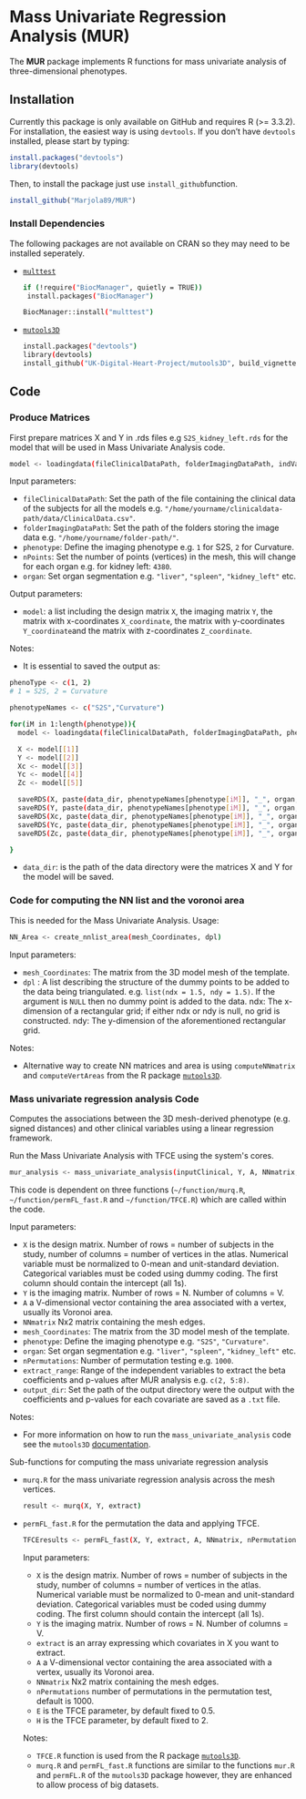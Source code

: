 # Mass Univariate Regression Analysis (MUR)


The **MUR** package implements R functions for mass univariate analysis of three-dimensional phenotypes. 

## Installation

Currently this package is only available on GitHub and requires R (>= 3.3.2). For installation, the easiest way is using `devtools`. If you don’t have `devtools` installed, please start by typing:

```r
install.packages("devtools")
library(devtools)
```

Then, to install the package just use `install_github`function.

```r
install_github("Marjola89/MUR")
```
### Install Dependencies

The following packages are not available on CRAN so they may need to be installed seperately.

* [```multtest```](https://www.bioconductor.org/packages/release/bioc/html/multtest.html)
   ```bash
   if (!require("BiocManager", quietly = TRUE))
    install.packages("BiocManager")

   BiocManager::install("multtest")
   ```
* [```mutools3D```](https://github.com/UK-Digital-Heart-Project/mutools3D)
  ```bash 
  install.packages("devtools")
  library(devtools)
  install_github("UK-Digital-Heart-Project/mutools3D", build_vignettes = TRUE)
  ```

## Code
### Produce Matrices

First prepare matrices X and Y in .rds files e.g `S2S_kidney_left.rds` for the model that will be used in Mass Univariate Analysis code.

```bash
model <- loadingdata(fileClinicalDataPath, folderImagingDataPath, indVar, nPoints, organ)
```
Input parameters:
* `fileClinicalDataPath`: Set the path of the file containing the clinical data of the subjects for all the models e.g. `"/home/yourname/clinicaldata-path/data/ClinicalData.csv"`.
* `folderImagingDataPath`: Set the path of the folders storing the image data e.g. `"/home/yourname/folder-path/"`.
* `phenotype`: Define the imaging phenotype e.g. `1` for S2S, `2` for Curvature.
* `nPoints`: Set the number of points (vertices) in the mesh, this will change for each organ e.g. for kidney left: `4380`.
* `organ`: Set organ segmentation e.g. `"liver"`, `"spleen"`, `"kidney_left"` etc.

Output parameters:
* `model`: a list including the design matrix `X`, the imaging matrix `Y`, the matrix with x-coordinates `X_coordinate`, the matrix with y-coordinates `Y_coordinate`and the matrix with z-coordinates `Z_coordinate`.

Notes:

* It is essential to saved the output as:
```bash
phenoType <- c(1, 2)
# 1 = S2S, 2 = Curvature

phenotypeNames <- c("S2S","Curvature")

for(iM in 1:length(phenotype)){
  model <- loadingdata(fileClinicalDataPath, folderImagingDataPath, phenotype[iM], nPoints, organ)

  X <- model[[1]]
  Y <- model[[2]]
  Xc <- model[[3]]
  Yc <- model[[4]]
  Zc <- model[[5]]

  saveRDS(X, paste(data_dir, phenotypeNames[phenotype[iM]], "_", organ, "_clinicalData.rds", sep = ""))
  saveRDS(Y, paste(data_dir, phenotypeNames[phenotype[iM]], "_", organ, ".rds", sep = ""))
  saveRDS(Xc, paste(data_dir, phenotypeNames[phenotype[iM]], "_", organ, "_Xcoordinate.rds", sep = ""))
  saveRDS(Yc, paste(data_dir, phenotypeNames[phenotype[iM]], "_", organ, "_Ycoordinate.rds", sep = ""))
  saveRDS(Zc, paste(data_dir, phenotypeNames[phenotype[iM]], "_", organ, "_Zcoordinate.rds", sep = ""))

}
```
* `data_dir`: is the path of the data directory  were the matrices X and Y for the model will be saved.

### Code for computing the NN list and the voronoi area
This is needed for the Mass Univariate Analysis. Usage:
```bash 
NN_Area <- create_nnlist_area(mesh_Coordinates, dpl) 
```
Input parameters:
* `mesh_Coordinates`: The matrix from the 3D model mesh of the template.
* `dpl` : A list describing the structure of the dummy points to be added to the data being triangulated. e.g. ```list(ndx = 1.5, ndy = 1.5)```. 
  If the argument is ```NULL``` then no dummy point is added to the data. 
  ndx: The x-dimension of a rectangular grid; if either ndx or ndy is null, no grid is constructed. 
  ndy: The y-dimension of the aforementioned rectangular grid.

Notes:

* Alternative way to create NN matrices and area is using ```computeNNmatrix``` and ```computeVertAreas``` from the R package [`mutools3D`](https://github.com/UK-Digital-Heart-Project/mutools3D).

### Mass univariate regression analysis Code

Computes the associations between the 3D mesh-derived phenotype (e.g. signed distances) and other clinical variables using a linear regression framework.

Run the Mass Univariate Analysis with TFCE using the system's cores.

```bash
mur_analysis <- mass_univariate_analysis(inputClinical, Y, A, NNmatrix, mesh_Coordinates, phenotype, organ, scale_range, nPermutations, extract_range, output_dir)
```
This code is dependent on three functions (`~/function/murq.R`, `~/function/permFL_fast.R` and `~/function/TFCE.R`) which are called within the code.

Input parameters:
* `X` is the design matrix. Number of rows = number of subjects in the study, number of columns = number of vertices in the atlas. Numerical variable must be normalized to 0-mean and unit-standard deviation. Categorical variables must be coded using dummy coding. The first column should contain the intercept (all 1s).
* `Y` is the imaging matrix. Number of rows = N. Number of columns = V.
* `A` a V-dimensional vector containing the area associated with a vertex, usually its Voronoi area.
* `NNmatrix` Nx2 matrix containing the mesh edges. 
* `mesh_Coordinates`: The matrix from the 3D model mesh of the template.
* `phenotype`: Define the imaging phenotype e.g. `"S2S"`, `"Curvature"`.
* `organ`: Set organ segmentation e.g. `"liver"`, `"spleen"`, `"kidney_left"` etc.
* `nPermutations`: Number of permutation testing e.g. `1000`.
* `extract_range`: Range of the independent variables to extract the beta coefficients and p-values after MUR analysis e.g. `c(2, 5:8)`.
* `output_dir`: Set the path of the output directory were the output with the coefficients and p-values for each covariate are saved as a ```.txt``` file.

Notes:

* For more information on how to run the `mass_univariate_analysis` code see the `mutools3D` [documentation](https://github.com/UK-Digital-Heart-Project/mutools3D/tree/master/inst/doc).


Sub-functions for computing the mass univariate regression analysis

* `murq.R` for the mass univariate regression analysis across the mesh vertices.
  ```bash
  result <- murq(X, Y, extract)
  ```
* `permFL_fast.R` for the permutation the data and applying TFCE.
   ```bash 
   TFCEresults <- permFL_fast(X, Y, extract, A, NNmatrix, nPermutations, E = 0.5, H = 2)
   ```
   Input parameters:
   * `X` is the design matrix. Number of rows = number of subjects in the study, number of columns = number of vertices in the atlas. Numerical variable must be normalized to 0-mean and unit-standard deviation. Categorical variables must be coded using dummy coding. The first column should contain the intercept (all 1s).
   * `Y` is the imaging matrix. Number of rows = N. Number of columns = V.
   * `extract` is an array expressing which covariates in X you want to extract.
   * `A` a V-dimensional vector containing the area associated with a vertex, usually its Voronoi area.
   * `NNmatrix` Nx2 matrix containing the mesh edges.
   * `nPermutations` number of permutations in the permutation test, default is 1000.
   * `E` is the TFCE parameter, by default fixed to 0.5.
   * `H` is the TFCE parameter, by default fixed to 2.
  
  Notes:

   * `TFCE.R` function is used from the R package [`mutools3D`](https://github.com/UK-Digital-Heart-Project/mutools3D).
   * `murq.R` and `permFL_fast.R` functions are similar to the functions `mur.R` and `permFL.R` of the `mutools3D` package however, they are enhanced to allow process of big datasets.
